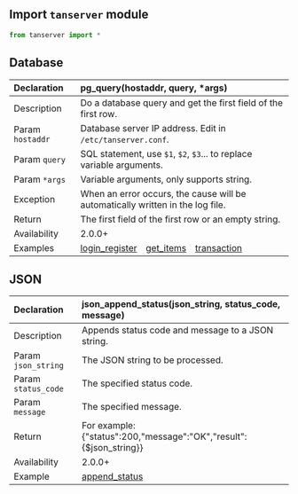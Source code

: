 ## Import `tanserver` module

```python
from tanserver import *
```

## Database

| Declaration         | pg_query(hostaddr, query, *args)
| :------             | :------
| Description         | Do a database query and get the first field of the first row.
| Param `hostaddr`    | Database server IP address. Edit in `/etc/tanserver.conf`.
| Param `query`       | SQL statement, use `$1`, `$2`, `$3`... to replace variable arguments.
| Param `*args`       | Variable arguments, only supports string.
| Exception           | When an error occurs, the cause will be automatically written in the log file.
| Return              | The first field of the first row or an empty string.
| Availability        | 2.0.0+
| Examples            | [login_register](../examples/#api-login_register)&emsp;[get_items](../examples/#api-get_items)&emsp;[transaction](../examples/#api-transaction)

## JSON

| Declaration         | json_append_status(json_string, status_code, message)
| :------             | :------
| Description         | Appends status code and message to a JSON string.
| Param `json_string` | The JSON string to be processed.
| Param `status_code` | The specified status code.
| Param `message`     | The specified message.
| Return              | For example: {"status":200,"message":"OK","result":{$json_string}}
| Availability        | 2.0.0+
| Example             | [append_status](../examples/#api-append_status)
